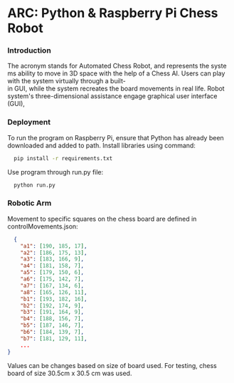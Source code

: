 
# ARC: Python & Raspberry Pi Chess Robot

### Introduction


The acronym stands for Automated Chess Robot, and represents the systems ability to move in 3D space with the help of a Chess AI. Users can play with the system virtually through a built-in GUI, while the system recreates the board movements in real life. Robot system's three-dimensional assistance engage graphical user interface (GUI),

### Deployment

To run the program on Raspberry Pi, ensure that Python has already been downloaded and added to path. Install libraries using command:

```bash
  pip install -r requirements.txt
```

Use program through run.py file:

```bash
  python run.py
```

### Robotic Arm

Movement to specific squares on the chess board are defined in controlMovements.json:


```json
  {
    "a1": [190, 185, 17],
    "a2": [186, 175, 13],
    "a3": [183, 166, 9],
    "a4": [181, 158, 7],
    "a5": [179, 150, 6],
    "a6": [175, 142, 7],
    "a7": [167, 134, 6],
    "a8": [165, 126, 11],
    "b1": [193, 182, 16],
    "b2": [192, 174, 9],
    "b3": [191, 164, 9],
    "b4": [188, 156, 7],
    "b5": [187, 146, 7],
    "b6": [184, 139, 7],
    "b7": [181, 129, 11],
    ...
}
```

Values can be changes based on size of board used. For testing, chess board of size 30.5cm x 30.5 cm was used.
